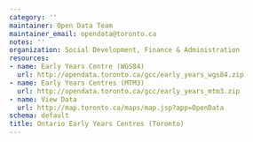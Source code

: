 ```yaml
---
category: ''
maintainer: Open Data Team
maintainer_email: opendata@toronto.ca
notes: ''
organization: Social Development, Finance & Administration
resources:
- name: Early Years Centre (WGS84)
  url: http://opendata.toronto.ca/gcc/early_years_wgs84.zip
- name: Early Years Centres (MTM3)
  url: http://opendata.toronto.ca/gcc/early_years_mtm3.zip
- name: View Data
  url: http://map.toronto.ca/maps/map.jsp?app=OpenData
schema: default
title: Ontario Early Years Centres (Toronto)
---
```

